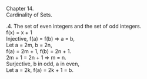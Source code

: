 Chapter 14.      
Cardinality of Sets.      

.4. The set of even integers and the set of odd integers.      
f(x) = x + 1      
Injective, f(a) = f(b) => a = b,     
Let a = 2m, b = 2n,      
f(a) = 2m + 1, f(b) = 2n + 1.      
2m + 1 = 2n + 1 => m = n.     
Surjective, b in odd, a in even,      
Let a = 2k, f(a) = 2k + 1 = b.      
